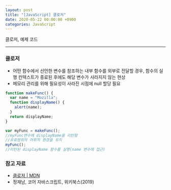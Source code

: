 ```yaml
---
layout: post
title: "[JavaScript] 클로저"
date: 2020-05-22 00:00:00 +0900
categories: JavaScript
---
```


클로저, 예제 코드

---

### 클로저

- 어떤 함수에서 선언한 변수를 참조하는 내부 함수를 외부로 전달할 경우, 함수의 실행 컨텍스트가 종료된 후에도 해당 변수가 사라지지 않는 현상
- 메모리 관리를 위해 필요성이 사라진 시점에 null 할당 필요

```javascript
function makeFunc() {
  var name = "Mozilla";
  function displayName() {
    alert(name);
  }
  return displayName;
}

var myFunc = makeFunc();
//myFunc변수에 displayName을 리턴함
//유효범위의 어휘적 환경을 유지
myFunc();
//리턴된 displayName 함수를 실행(name 변수에 접근)
```

### 참고 자료

- [클로저 \| MDN](https://developer.mozilla.org/ko/docs/Web/JavaScript/Guide/Closures)
- 정재남, 코어 자바스크립트, 위키북스(2019)
